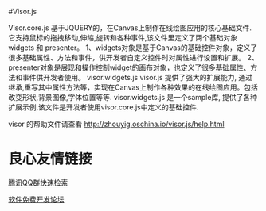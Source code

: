 #Visor.js


Visor.core.js 基于JQUERY的，在Canvas上制作在线绘图应用的核心基础文件. 它支持鼠标的拖拽移动,伸缩,旋转和各种事件,该文件里定义了两个基础对象 widgets 和 presenter。
1、widgets对象是基于Canvas的基础控件对象，定义了很多基础属性、方法和事件，供开发者自定义控件时对属性进行设置和扩展。
2、presenter对象是展现和操作控制widget的画布对象，也定义了很多基础属性、方法和事件供开发者使用。
visor.widgets.js
visor.js 提供了强大的扩展能力, 通过继承,重写其中属性方法等，实现在Canvas上制作各种效果的在线绘图应用。包括改变形状,背景图像,字体位置等等. visor.widgets.js 是一个sample库, 提供了各种扩展示例,该文件是开发者使用visor.core.js中定义的基础控件.

visor 的帮助文件请查看  http://zhouyig.oschina.io/visor.js/help.html  

 # 良心友情链接

[腾讯QQ群快速检索](http://u.720life.cn/s/8cf73f7c)

[软件免费开发论坛](http://u.720life.cn/s/bbb01dc0)